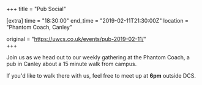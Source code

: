 +++
title = "Pub Social"

[extra]
time = "18:30:00"
end_time = "2019-02-11T21:30:00Z"
location = "Phantom Coach, Canley"

original = "https://uwcs.co.uk/events/pub-2019-02-11/"    
+++

Join us as we head out to our weekly gathering at the Phantom Coach, a pub in Canley about a 15 minute walk from campus.

If you'd like to walk there with us, feel free to meet up at **6pm** outside DCS.


